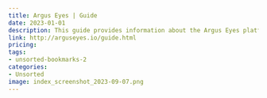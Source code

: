 ```yaml
---
title: Argus Eyes | Guide
date: 2023-01-01
description: This guide provides information about the Argus Eyes platform, which offers tools and services for monitoring and analyzing website performance and user behavior.
link: http://arguseyes.io/guide.html
pricing: 
tags: 
- unsorted-bookmarks-2 
categories: 
- Unsorted 
image: index_screenshot_2023-09-07.png
---
```

